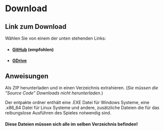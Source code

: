 # Download

## Link zum Download
Wählen Sie von einem der unten stehenden Links:

*    #### [GitHub](https://github.com/4bitFox/Besser/releases) (empfohlen)

*    #### [GDrive](https://drive.google.com/drive/folders/1e4s5fci1XtSpqDLN_vfkZPdgL16kd2Eg?usp=sharing)

## Anweisungen
Als ZIP herunterladen und in einen Verzeichnis extrahieren. (*Sie müssen die "Source Code" Downloads nicht herunterladen.*)

Der entpakte ordner enthält eine .EXE Datei für Windows Systeme, eine .x86_64 Datei für Linux Systeme und andere, zusätzliche Dateien die für das reibungslose Ausführen des Spieles notwendig sind.
#### Diese Dateien müssen sich alle im selben Verzeichnis befinden!

